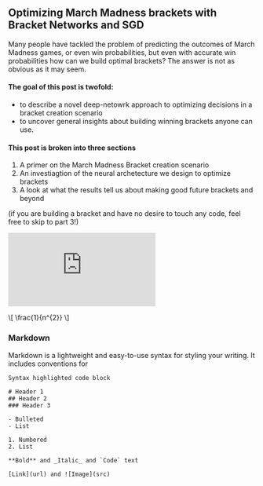 ## Optimizing March Madness brackets with Bracket Networks and SGD

Many people have tackled the problem of predicting the outcomes of March Madness games, or even win probabilities, but even with accurate win probabilities how can we build optimal brackets? The answer is not as obvious as it may seem. 

#### The goal of this post is twofold: 
- to describe a novel deep-netowrk approach to optimizing decisions in a bracket creation scenario
- to uncover general insights about building winning brackets anyone can use. 

#### This post is broken into three sections
1. A primer on the March Madness Bracket creation scenario
2. An investiagtion of the neural archetecture we design to optimize brackets
3. A look at what the results tell us about making good future brackets and beyond

(if you are building a bracket and have no desire to touch any code, feel free to skip to part 3!)

![equation](https://latex.codecogs.com/gif.latex?O_t%3D%5Ctext%20%7B%20Onset%20event%20at%20time%20bin%20%7D%20t)

\\[ \frac{1}{n^{2}} \\]

### Markdown

Markdown is a lightweight and easy-to-use syntax for styling your writing. It includes conventions for

```
Syntax highlighted code block

# Header 1
## Header 2
### Header 3

- Bulleted
- List

1. Numbered
2. List

**Bold** and _Italic_ and `Code` text

[Link](url) and ![Image](src)
```

